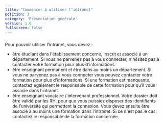 ```yaml
---
title: "Commencer à utiliser l'intranet"
position: 3
category: 'Présentation générale'
version: 1.0
fullscreen: false
---
```



### 

Pour pouvoir utiliser l'intranet, vous devez :

* être étudiant dans l'établissement concerné, inscrit et associé à un département. Si vous ne parvenez pas à vous connecter, n'hésitez pas à contacter votre formation pour plus d'informations.
* être enseignant permanent et être dans au moins un département. Si vous ne parvenez pas à vous connecter vous pouvez contacter votre formation pour plus d'informations. Si une formation est manquante, contactez également le responsable de cette formation pour qu'il vous associe dans l'intranet.
* être enseignant vacataire / intervenant professionnel. Votre dossier doit être validé par les RH, pour que vous puissiez disposer des identifiants de l'université qui permettent la connexion. Vous devez ensuite être associé à au moins une formation dans l'intranet. Si ce n'est pas le cas, contactez le responsable de la formation concernée.
### 

